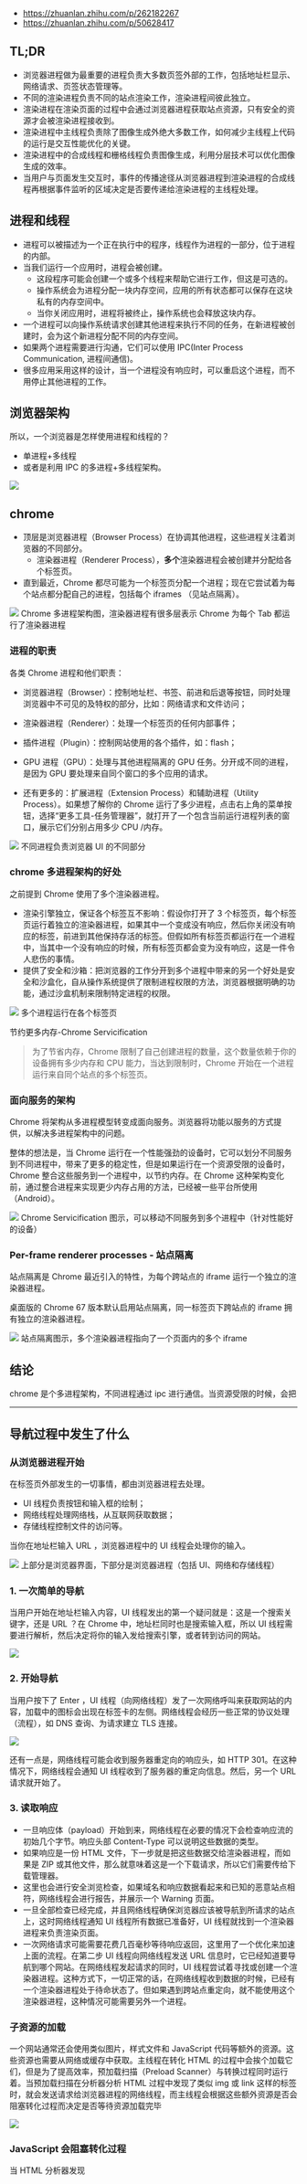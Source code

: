 - https://zhuanlan.zhihu.com/p/262182267
- https://zhuanlan.zhihu.com/p/50628417

## TL;DR

- 浏览器进程做为最重要的进程负责大多数页签外部的工作，包括地址栏显示、网络请求、页签状态管理等。
- 不同的渲染进程负责不同的站点渲染工作，渲染进程间彼此独立。
- 渲染进程在渲染页面的过程中会通过浏览器进程获取站点资源，只有安全的资源才会被渲染进程接收到。
- 渲染进程中主线程负责除了图像生成外绝大多数工作，如何减少主线程上代码的运行是交互性能优化的关键。
- 渲染进程中的合成线程和栅格线程负责图像生成，利用分层技术可以优化图像生成的效率。
- 当用户与页面发生交互时，事件的传播途径从浏览器进程到渲染进程的合成线程再根据事件监听的区域决定是否要传递给渲染进程的主线程处理。

## 进程和线程

- 进程可以被描述为一个正在执行中的程序，线程作为进程的一部分，位于进程的内部。
- 当我们运行一个应用时，进程会被创建。
  - 这段程序可能会创建一个或多个线程来帮助它进行工作，但这是可选的。
  - 操作系统会为进程分配一块内存空间，应用的所有状态都可以保存在这块私有的内存空间中。
  - 当你关闭应用时，进程将被终止，操作系统也会释放这块内存。
- 一个进程可以向操作系统请求创建其他进程来执行不同的任务，在新进程被创建时，会为这个新进程分配不同的内存空间。
- 如果两个进程需要进行沟通，它们可以使用 IPC(Inter Process Communication, 进程间通信)。
- 很多应用采用这样的设计，当一个进程没有响应时，可以重启这个进程，而不用停止其他进程的工作。

## 浏览器架构

所以，一个浏览器是怎样使用进程和线程的？

- 单进程+多线程
- 或者是利用 IPC 的多进程+多线程架构。

![](c1.jpg)

## chrome

- 顶层是浏览器进程（Browser Process）在协调其他进程，这些进程关注着浏览器的不同部分。
  - 渲染器进程（Renderer Process），**多个**渲染器进程会被创建并分配给各个标签页。
- 直到最近，Chrome 都尽可能为一个标签页分配一个进程；现在它尝试着为每个站点都分配自己的进程，包括每个 iframes （见站点隔离）。

![](c2.jpg)
Chrome 多进程架构图，渲染器进程有很多层表示 Chrome 为每个 Tab 都运行了渲染器进程

### 进程的职责

各类 Chrome 进程和他们职责：

- 浏览器进程（Browser）：控制地址栏、书签、前进和后退等按钮，同时处理浏览器中不可见的及特权的部分，比如：网络请求和文件访问；
- 渲染器进程（Renderer）：处理一个标签页的任何内部事件；
- 插件进程（Plugin）：控制网站使用的各个插件，如：flash；
- GPU 进程（GPU）：处理与其他进程隔离的 GPU 任务。分开成不同的进程，是因为 GPU 要处理来自同个窗口的多个应用的请求。

- 还有更多的：扩展进程（Extension Process）和辅助进程（Utility Process）。如果想了解你的 Chrome 运行了多少进程，点击右上角的菜单按钮，选择“更多工具-任务管理器”，就打开了一个包含当前运行进程列表的窗口，展示它们分别占用多少 CPU /内存。

![](c3.jpg)
不同进程负责浏览器 UI 的不同部分

### chrome 多进程架构的好处

之前提到 Chrome 使用了多个渲染器进程。

- 渲染引擎独立，保证各个标签互不影响：假设你打开了 3 个标签页，每个标签页运行着独立的渲染器进程，如果其中一个变成没有响应，然后你关闭没有响应的标签，前进到其他保持存活的标签。但假如所有标签页都运行在一个进程中，当其中一个没有响应的时候，所有标签页都会变为没有响应，这是一件令人悲伤的事情。
- 提供了安全和沙箱：把浏览器的工作分开到多个进程中带来的另一个好处是安全和沙盒化，自从操作系统提供了限制进程权限的方法，浏览器根据明确的功能，通过沙盒机制来限制特定进程的权限。

![](c4.jpg)
多个进程运行在各个标签页

节约更多内存-Chrome Servicification

> 为了节省内存，Chrome 限制了自己创建进程的数量，这个数量依赖于你的设备拥有多少内存和 CPU 能力，当达到限制时，Chrome 开始在一个进程运行来自同个站点的多个标签页。

### 面向服务的架构

Chrome 将架构从多进程模型转变成面向服务。浏览器将功能以服务的方式提供，以解决多进程架构中的问题。

整体的想法是，当 Chrome 运行在一个性能强劲的设备时，它可以划分不同服务到不同进程中，带来了更多的稳定性，但是如果运行在一个资源受限的设备时，Chrome 整合这些服务到一个进程中，以节约内存。在 Chrome 这种架构变化前，通过整合进程来实现更少内存占用的方法，已经被一些平台所使用（Android）。

![](c5.jpg)
Chrome Servicification 图示，可以移动不同服务到多个进程中（针对性能好的设备）

### Per-frame renderer processes - 站点隔离

站点隔离是 Chrome 最近引入的特性，为每个跨站点的 iframe 运行一个独立的渲染器进程。

桌面版的 Chrome 67 版本默认启用站点隔离，同一标签页下跨站点的 iframe 拥有独立的渲染器进程。

![](c6.jpg)
站点隔离图示，多个渲染器进程指向了一个页面内的多个 iframe

## 结论

chrome 是个多进程架构，不同进程通过 ipc 进行通信。当资源受限的时候，会把

---

## 导航过程中发生了什么

### 从浏览器进程开始

在标签页外部发生的一切事情，都由浏览器进程去处理。

- UI 线程负责按钮和输入框的绘制；
- 网络线程处理网络栈，从互联网获取数据；
- 存储线程控制文件的访问等。

当你在地址栏输入 URL ，浏览器进程中的 UI 线程会处理你的输入。

![](c7.jpg)
上部分是浏览器界面，下部分是浏览器进程（包括 UI、网络和存储线程）

### 1. 一次简单的导航

当用户开始在地址栏输入内容，UI 线程发出的第一个疑问就是：这是一个搜索关键字，还是 URL ？在 Chrome 中，地址栏同时也是搜索输入框，所以 UI 线程需要进行解析，然后决定将你的输入发给搜索引擎，或者转到访问的网站。

![](c8.jpg)

### 2. 开始导航

当用户按下了 Enter ，UI 线程（向网络线程）发了一次网络呼叫来获取网站的内容，加载中的图标会出现在标签卡的左侧。网络线程会经历一些正常的协议处理（流程），如 DNS 查询、为请求建立 TLS 连接。

![](c9.jpg)

还有一点是，网络线程可能会收到服务器重定向的响应头，如 HTTP 301。在这种情况下，网络线程会通知 UI 线程收到了服务器的重定向信息。然后，另一个 URL 请求就开始了。

### 3. 读取响应

- 一旦响应体（payload）开始到来，网络线程在必要的情况下会检查响应流的初始几个字节。响应头部 Content-Type 可以说明这些数据的类型。
- 如果响应是一份 HTML 文件，下一步就是把这些数据交给渲染器进程，而如果是 ZIP 或其他文件，那么就意味着这是一个下载请求，所以它们需要传给下载管理器。
- 这里也会进行安全浏览检查，如果域名和响应数据看起来和已知的恶意站点相符，网络线程会进行报告，并展示一个 Warning 页面。
- 一旦全部检查已经完成，并且网络线程确保浏览器应该被导航到所请求的站点上，这时网络线程通知 UI 线程所有数据已准备好，UI 线程就找到一个渲染器进程来负责渲染页面。
- 一次网络请求可能需要花费几百毫秒等待响应返回，这里用了一个优化来加速上面的流程。在第二步 UI 线程向网络线程发送 URL 信息时，它已经知道要导航到哪个网站。在网络线程发起请求的同时，UI 线程尝试着寻找或创建一个渲染器进程。这种方式下，一切正常的话，在网络线程收到数据的时候，已经有一个渲染器进程处于待命状态了。但如果遇到跨站点重定向，就不能使用这个渲染器进程，这种情况可能需要另外一个进程。

### 子资源的加载

一个网站通常还会使用类似图片，样式文件和 JavaScript 代码等额外的资源。这些资源也需要从网络或缓存中获取。主线程在转化 HTML 的过程中会挨个加载它们，但是为了提高效率，预加载扫描（Preload Scanner）与转换过程同时运行着。当预加载扫描在分析器分析 HTML 过程中发现了类似 img 或 link 这样的标签时，就会发送请求给浏览器进程的网络线程，而主线程会根据这些额外资源是否会阻塞转化过程而决定是否等待资源加载完毕

![](c10.jpg)

### JavaScript 会阻塞转化过程

当 HTML 分析器发现<script>标签时，会暂停接下来的 HTML 转化工作，然后加载、解析并且运行 Javascript 代码。因为在 Javascript 代码中可能会使用类似 document.write 这样的 API 去改变 DOM 的结构。这就是为什么 HTML 分析器必须等待 Javascript 代码运行结束才能继续分析的原因。

### async 或 defer

如果我们的 Javascript 代码并不需要改变 DOM，可以为<script>标签添加 async 或 defer 属性，这样浏览器就会异步的加载这些资源并且不会阻塞 HTML 转化过程。如果 script 标签是由 JavaScript 代码创建的，标签的 async 属性会默认为 true。同时我们也可以使用一些预加载技术，比如<link ref="preload">来通知浏览器这些资源需要越快下载越好。

### 布局

布局是为元素指定几何信息的过程。主线程遍历 DOM 结构中的元素及其样式，同时创建出带有坐标和元素尺寸信息的布局树（Layout tree）。布局树的结构与 DOM 树的结构十分相似，但只包含将会在页面中显示的元素。当一个元素的样式被设置成 display: none 时，元素就不会出现在布局树中，但那些样式被设置成 visiblility：hidden 的元素会出现在布局树中。相似的，当我们使用一个包含内容的伪元素（例如 p::before { content: 'Hi!' }）时，元素会出现在布局树中即使这个元素不存在于 DOM 树中，这也是为什么我们使用 DOM 提供的 API 无法获取伪元素的原因。

### 绘制

有了 DOM、样式和布局还是无法完成渲染工作。试想，当我们试图复制一张图画。我们知道图画中元素的尺寸、形状和位置，我们还需要知道绘制这些元素的顺序。

![](c11.jpg)

在这个阶段，主线程遍历布局树并创建绘制记录，绘制记录是一系列由绘制步骤组成的流程，例如先绘制背景，然后是文字，然后是形状。

![](c12.jpg)

### 合成（Compositing）

现在，浏览器已经知道了文档结构、每一个元素的样式，元素的几何信息，绘制的顺序。将这些信息转化成屏幕上像素的过程叫做光栅化，光栅化是图形学的范畴。

合成是一种将页面划分成不同图层的技术，不同的层可以独立地栅格化，并且通过合成器线程将层合成后形成页面。如果页面发生滚动，需要做的事情就是再合成一个新帧，动画也可以通过相同的方式实现：移动动画层，然后不断合成新帧。

### 分层

为了找出每个元素对应的层，主线程遍历布局树来生成层树（这个部分在 DevTools 的 Performance 面板-更新层树 中）。如果页面中应该被分层的部分没有被分层（滑动式侧边栏菜单），可以在 CSS 中添加 will-change 属性提示浏览器。

> 你可能考虑到给每个元素分配一层，但是合成层处理过多的层数时，操作效率会低于每一帧只栅格化页面的一小部分。

### 主线程中的栅格化和合成

创建了层树和绘制顺序后，主线程提交信息到合成器线程，合成器线程会对每一层进行栅格化。一层的尺寸可能和页面一般大，合成器线程将它们分块成磁贴后，送至栅格线程，栅格线程对磁贴进行栅格化，存储到 GPU 内存中。

合成器线程会按磁贴的优先级分发给不同的栅格线程，这样在视口中（或附近）的磁贴能先被处理。一层还有多个分辨率的磁贴，来处理类似页面缩放的行为。

合成器线程将合成帧通过 IPC 发送给浏览器进程，同时也有其他来源的合成帧被加进来：浏览器的 UI 合成帧、扩展程序的合成帧。这些合成帧传到 GPU 后，展示在显示器中。发生滚动事件时，合成器线程生成新的合成帧发送给 GPU。

> 合成好处是，可独立完成并且和主线程无关，合成器线程无需等待样式计算和 JavaScript 执行，这是合成器动画能达到最佳平滑表现的原因。不过当布局和绘制需要重新计算时，就必须调用主线程了。

> 本质上，浏览器的渲染过程就是将文本转换成图像的过程，而当用户与页面发生交互动作时，则显示新的图像。在这个过程中由渲染进程中的主线程完成计算工作，由合成线程和栅格线程完成图像的绘制工作。而在计算过程中，还有强制布局、重排、重绘等更加细节的概念会在后面的文章中做讲解。

### 合成线程对事件的处理

> 由于运行 Javascript 是主线程的工作，当页面被合成线程合成过，合成线程会标记那些有事件监听的区域。有了这些信息，当事件发生在响应的区域时，合成线程就会将事件发送给主线程处理。如果在非事件监听区域，则渲染进程直接创建新的帧而不关心主线程。

![](c13.jpg)

### 在事件监听时标记

在 web 开发中常见的方式就是事件代理。利用事件冒泡，我们可以在目标元素的上层元素中监听事件。参照下面的代码。

```js
document.body.addEventListener('touchstart', (event) => {
  if (event.target === area) {
    event.preventDefault()
  }
})
```

通过这种写法，可以更高效的监听事件。但如果从浏览器的角度看，此时整个页面会被标记成“慢滚动”区域。这意味着虽然页面中的某些部分并不需要事件监听，但合成线程依然要在每次交互发生后等待主线程处理事件，合成线程的优化效果不复存在。

![](c14.jpg)

为了解决这个问题，我们可在事件代理时传入 passive: true（IE 不支持）参数。这样告诉渲染线程，依然需要将事件发送给主线程处理，但不需要等待。针对于 document、document.body 的 touchstart 和 touchmove 默认都是为 true 的。

### 查找事件目标

当渲染线程将事件发送给主线程后，第一件事就是找到事件触发的目标。通过在渲染过程中生成的绘制信息，可以根据坐标找到目标元素。

![](c15.jpg)

### 减少发送给主线程的事件数量

为了保证动画的顺畅，需要显示器在每秒刷新 60 次。对于典型的触摸事件由合成线程提交给主线程的事件频率可以达到每秒 60-120 次，对于典型的鼠标事件每秒会发送 100 次。事件发送的频率通常比屏幕刷新频率要高。

为了减少发送给主线程的事件数量，Chrome 合并了连续的事件。类似 wheel，mousewheel，mousemove，pointermove，touchmove 这样的事件会被延迟到下一次 requestAnimationFrame 前触发.
